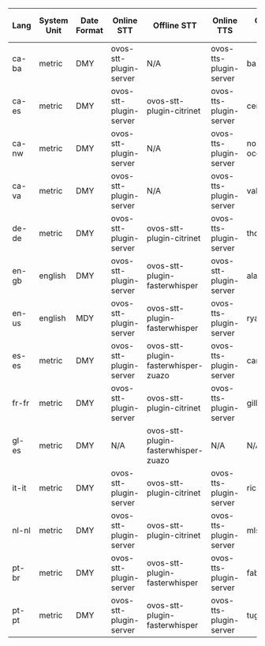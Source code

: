 | Lang | System Unit | Date Format | Online STT | Offline STT | Online TTS | Online TTS Male | Online TTS Female | Offline TTS | Offline TTS Male | Offline TTS Female |
| --- | --- | --- | --- | --- | --- | --- | --- | --- | --- | --- |
| ca-ba | metric | DMY | ovos-stt-plugin-server | N/A | ovos-tts-plugin-server | balear/quim | balear/olga | N/A | N/A | N/A |
| ca-es | metric | DMY | ovos-stt-plugin-server | ovos-stt-plugin-citrinet | ovos-tts-plugin-server | central/grau | central/elia | ovos-tts-plugin-piper | upc_pau-x_low | upc_ona-x_low |
| ca-nw | metric | DMY | ovos-stt-plugin-server | N/A | ovos-tts-plugin-server | nord-occidental/pere | nord-occidental/emma | N/A | N/A | N/A |
| ca-va | metric | DMY | ovos-stt-plugin-server | N/A | ovos-tts-plugin-server | valencia/lluc | valencia/gina | N/A | N/A | N/A |
| de-de | metric | DMY | ovos-stt-plugin-server | ovos-stt-plugin-citrinet | ovos-tts-plugin-server | thorsten-low | ramona-low | ovos-tts-plugin-piper | thorsten-low | ramona-low |
| en-gb | english | DMY | ovos-stt-plugin-server | ovos-stt-plugin-fasterwhisper | ovos-stt-plugin-server | alan-low | alba-medium | ovos-tts-plugin-piper | alan-low | alba-medium |
| en-us | english | MDY | ovos-stt-plugin-server | ovos-stt-plugin-fasterwhisper | ovos-tts-plugin-server | ryan-low | amy-low | ovos-tts-plugin-piper | ryan-low | amy-low |
| es-es | metric | DMY | ovos-stt-plugin-server | ovos-stt-plugin-fasterwhisper-zuazo | ovos-tts-plugin-server | carlfm-x_low | mls_9972-low | ovos-tts-plugin-piper | carlfm-x_low | mls_9972-low |
| fr-fr | metric | DMY | ovos-stt-plugin-server | ovos-stt-plugin-citrinet | ovos-tts-plugin-server | gilles-low | siwis-low | ovos-tts-plugin-piper | gilles-low | siwis-low |
| gl-es | metric | DMY | N/A | ovos-stt-plugin-fasterwhisper-zuazo | N/A | N/A | N/A | ovos-tts-plugin-cotovia | iago | sabela |
| it-it | metric | DMY | ovos-stt-plugin-server | ovos-stt-plugin-citrinet | ovos-tts-plugin-server | riccardo-x_low | paola-medium | ovos-tts-plugin-piper | riccardo-x_low | paola-medium |
| nl-nl | metric | DMY | ovos-stt-plugin-server | ovos-stt-plugin-citrinet | ovos-tts-plugin-server | mls-medium | mls_5809-low | ovos-tts-plugin-piper | mls-medium | mls_5809-low |
| pt-br | metric | DMY | ovos-stt-plugin-server | ovos-stt-plugin-fasterwhisper | ovos-tts-plugin-server | faber-medium | N/A | ovos-tts-plugin-piper | faber-medium | N/A |
| pt-pt | metric | DMY | ovos-stt-plugin-server | ovos-stt-plugin-fasterwhisper | ovos-tts-plugin-server | tugão-medium | N/A | ovos-tts-plugin-piper | tugão-medium | N/A |
